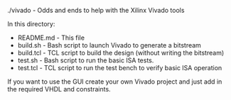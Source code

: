 ./vivado - Odds and ends to help with the Xilinx Vivado tools

In this directory:

- README.md - This file
- build.sh -  Bash script to launch Vivado to generate a bitstream
- build.tcl - TCL script to build the design (without writing the bitstream)
- test.sh -  Bash script to run the basic ISA tests.
- test.tcl - TCL script to run the test bench to verify basic ISA operation

If you want to use the GUI create your own Vivado project and just add in the required VHDL and constraints.
